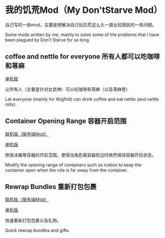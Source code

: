 # 我的饥荒Mod（My Don'tStarve Mod）

自己写的一些mod，主要是想解决自己玩饥荒这么久一直比较困扰的一些问题。

Some mods written by me, mainly to solve some of the problems that I have been plagued by Don't Starve for so long.



## coffee and nettle for everyone 所有人都可以吃咖啡和荨麻

[单机版](https://steamcommunity.com/sharedfiles/filedetails/?id=1673866163)



让所有人（主要是针对女武神）可以吃咖啡和荨麻（以及荨麻卷）



Let everyone (mainly for Wigfrid) can drink coffee and eat nettle (and nettle rolls).





## Container Opening Range 容器开启范围

[联机版（服务端Mod）](https://steamcommunity.com/sharedfiles/filedetails/?id=1664346446)

[单机版](https://steamcommunity.com/sharedfiles/filedetails/?id=1672034886)



修改冰箱等容器的开启范围，使得当角色离容器较远时依然保持容器开启状态。



Modify the opening range of containers such as icebox to keep the container open when the role is far away from the container.



## Rewrap Bundles 重新打包包裹

[联机版（服务端Mod）](https://steamcommunity.com/sharedfiles/filedetails/?id=1668892381)

[单机版](https://steamcommunity.com/sharedfiles/filedetails/?id=1670014949)



快速重新打包包裹以及礼物。



Quick rewrap bundles and gifts.